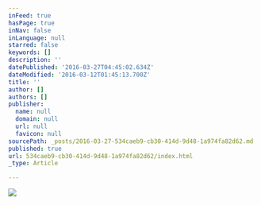 ```yaml
---
inFeed: true
hasPage: true
inNav: false
inLanguage: null
starred: false
keywords: []
description: ''
datePublished: '2016-03-27T04:45:02.634Z'
dateModified: '2016-03-12T01:45:13.700Z'
title: ''
author: []
authors: []
publisher:
  name: null
  domain: null
  url: null
  favicon: null
sourcePath: _posts/2016-03-27-534caeb9-cb30-414d-9d48-1a974fa82d62.md
published: true
url: 534caeb9-cb30-414d-9d48-1a974fa82d62/index.html
_type: Article

---
```

![](https://the-grid-user-content.s3-us-west-2.amazonaws.com/b6a6958d-1832-4989-8234-8d7066004ab0.png)